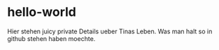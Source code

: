 # hello-world

Hier stehen juicy private Details ueber Tinas Leben.
Was man halt so in github stehen haben moechte. 
